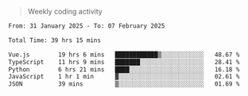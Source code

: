 > Weekly coding activity
<!--START_SECTION:waka-->

```txt
From: 31 January 2025 - To: 07 February 2025

Total Time: 39 hrs 15 mins

Vue.js        19 hrs 6 mins   ████████████▒░░░░░░░░░░░░   48.67 %
TypeScript    11 hrs 9 mins   ███████░░░░░░░░░░░░░░░░░░   28.41 %
Python        6 hrs 21 mins   ████░░░░░░░░░░░░░░░░░░░░░   16.18 %
JavaScript    1 hr 1 min      ▓░░░░░░░░░░░░░░░░░░░░░░░░   02.61 %
JSON          39 mins         ▒░░░░░░░░░░░░░░░░░░░░░░░░   01.69 %
```

<!--END_SECTION:waka-->
